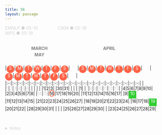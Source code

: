 ```yaml
---
title: 56
layout: passage
---
```

[<span style="color:lightgray;width:168px;display:inline-block;text-align:left">EMNLP &#9679; 05-10</span>](https://www.softconf.com/emnlp2021/papers/user/)
<span style="color:lightgray;width:168px;display:inline-block;text-align:left">CIKM &#9679; 05-19</span>
<span style="color:lightgray;width:168px;display:inline-block;text-align:left">NIPS &#9679; 05-19</span>
<br>
<br>
<div align="left" style="line-height: 1.5em;">
<span style="font-weight:bold;color:gray;width:225px;display:inline-block;text-align:center">MARCH</span>
<span style="font-weight:bold;color:gray;width:225px;display:inline-block;text-align:center">APRIL</span>
<span style="font-weight:bold;color:gray;width:225px;display:inline-block;text-align:center">MAY</span>
</div>

|<span style="background-color:tomato;color:white;border-radius:50%;width:25px;height:25px;display:inline-block;text-align:center;font-weight:normal">S</span>|<span style="background-color:tomato;color:white;border-radius:50%;width:25px;height:25px;display:inline-block;text-align:center;font-weight:normal">M</span>|<span style="background-color:tomato;color:white;border-radius:50%;width:25px;height:25px;display:inline-block;text-align:center;font-weight:normal">T</span>|<span style="background-color:tomato;color:white;border-radius:50%;width:25px;height:25px;display:inline-block;text-align:center;font-weight:normal">W</span>|<span style="background-color:tomato;color:white;border-radius:50%;width:25px;height:25px;display:inline-block;text-align:center;font-weight:normal">T</span>|<span style="background-color:tomato;color:white;border-radius:50%;width:25px;height:25px;display:inline-block;text-align:center;font-weight:normal">F</span>|<span style="background-color:tomato;color:white;border-radius:50%;width:25px;height:25px;display:inline-block;text-align:center;font-weight:normal">S</span>|<span style="color:white;border-radius:50%;width:25px;height:25px;display:inline-block;text-align:center;font-weight:normal"> </span>|<span style="background-color:tomato;color:white;border-radius:50%;width:25px;height:25px;display:inline-block;text-align:center;font-weight:normal">S</span>|<span style="background-color:tomato;color:white;border-radius:50%;width:25px;height:25px;display:inline-block;text-align:center;font-weight:normal">M</span>|<span style="background-color:tomato;color:white;border-radius:50%;width:25px;height:25px;display:inline-block;text-align:center;font-weight:normal">T</span>|<span style="background-color:tomato;color:white;border-radius:50%;width:25px;height:25px;display:inline-block;text-align:center;font-weight:normal">W</span>|<span style="background-color:tomato;color:white;border-radius:50%;width:25px;height:25px;display:inline-block;text-align:center;font-weight:normal">T</span>|<span style="background-color:tomato;color:white;border-radius:50%;width:25px;height:25px;display:inline-block;text-align:center;font-weight:normal">F</span>|<span style="background-color:tomato;color:white;border-radius:50%;width:25px;height:25px;display:inline-block;text-align:center;font-weight:normal">S</span>|<span style="color:white;border-radius:50%;width:25px;height:25px;display:inline-block;text-align:center;font-weight:normal"> </span>|<span style="background-color:tomato;color:white;border-radius:50%;width:25px;height:25px;display:inline-block;text-align:center;font-weight:normal">S</span>|<span style="background-color:tomato;color:white;border-radius:50%;width:25px;height:25px;display:inline-block;text-align:center;font-weight:normal">M</span>|<span style="background-color:tomato;color:white;border-radius:50%;width:25px;height:25px;display:inline-block;text-align:center;font-weight:normal">T</span>|<span style="background-color:tomato;color:white;border-radius:50%;width:25px;height:25px;display:inline-block;text-align:center;font-weight:normal">W</span>|<span style="background-color:tomato;color:white;border-radius:50%;width:25px;height:25px;display:inline-block;text-align:center;font-weight:normal">T</span>|<span style="background-color:tomato;color:white;border-radius:50%;width:25px;height:25px;display:inline-block;text-align:center;font-weight:normal">F</span>|<span style="background-color:tomato;color:white;border-radius:50%;width:25px;height:25px;display:inline-block;text-align:center;font-weight:normal">S</span>|<span style="color:red;width:25px;display:inline-block;text-align:center;font-weight:normal"> </span>|
|:-:|:-:|:-:|:-:|:-:|:-:|:-:|:-:|:-:|:-:|:-:|:-:|:-:|:-:|:-:|:-:|:-:|:-:|:-:|:-:|:-:|:-:|:-:|
| |<span style="color:lightgray">1</span>|<span style="color:lightgray">2</span>|<span style="color:lightgray">3</span>|<span style="color:lightgray">4</span>|<span style="color:lightgray">5</span>|<span style="color:lightgray">6</span>| | | | | |1|2|3| |30|31| | | | |1|
|<span style="color:lightgray">7</span>|<span style="color:lightgray">8</span>|<span style="color:lightgray">9</span>|<span style="color:lightgray">10</span>|<span style="color:lightgray">11</span>|<span style="color:lightgray">12</span>|<span style="color:lightgray">13</span>| |4|5|6|7|8|9|10| |2|3|4|5|6|7|8|
|<span style="color:lightgray">14</span>|<span style="color:lightgray">15</span>|<span style="border-radius:50%;width:25px;height:25px;border:2px solid tomato;">16</span>|17|18|19|20| |11|12|13|14|15|16|17| |9|<span style="background-color:limegreen;display:inline-block;width:25px;height:25px;text-align:center;color:white">10</span>|11|12|13|14|15|
|21|22|23|24|25|26|27| |18|19|20|21|22|23|24| |16|17|18|<span style="background-color:limegreen;display:inline-block;width:25px;height:25px;text-align:center;color:white">19</span>|20|21|22|
|28|29|30|31| | | | |25|26|27|28|29|30| | |23|24|25|26|27|28|29|



<br>
<br>
<details>
  <summary style="color:lightgray;font-size:10pt">Notes</summary>
  <p>
    <span style="color:lightgray;font-size:8pt">-------------------------------------------------------------------------------- 3 Paper Seasons --------------------------------------------------------------------------</span>
    <br>
    <span style="color:lightgray;font-size:8pt">&nbsp;&nbsp; JAN &#9679; FEB &nbsp;  &#9679; &nbsp;&nbsp; ACL, ICML, IJCAI >> SIGIR, KDD</span>
    <br>
    <span style="color:lightgray;font-size:8pt">&nbsp;&nbsp;&nbsp;&nbsp;&nbsp;&nbsp;&nbsp;&nbsp;&nbsp;&nbsp;&nbsp;&nbsp;&nbsp;MAY &nbsp;  &#9679; &nbsp;&nbsp; EMNLP, CIKM, NIPS</span>
    <br>
    <span style="color:lightgray;font-size:8pt">&nbsp;&nbsp; AUG &#9679; SEP &nbsp; &#9679; &nbsp;&nbsp; WSDM, AAAI >> WWW, ICRL</span>
    <br>
    <span style="color:lightgray;font-size:8pt">------------------------------------------------------------------------------ Target Conferences  --------------------------------------------------------------------------</span>
    <br>
    <span style="color:lightgray;width:118px;display:inline-block;text-align:left;font-size:8pt"><del>SIGIR Short &#9679; 03-02</del></span>
    <span style="color:lightgray;width:118px;display:inline-block;text-align:left;font-size:8pt"><del>SIGIR &#9679; 02-09</del></span>
    <span style="color:lightgray;width:118px;display:inline-block;text-align:left;font-size:8pt"><del>ACL &#9679; 01-25</del></span>
    <span style="color:lightgray;width:118px;display:inline-block;text-align:left;font-size:8pt"><del>IJCAI &#9679; 01-12</del></span>
    <br>
  </p>
</details>
